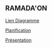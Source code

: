 ## RAMADA'ON

<a href="https://lucid.app/lucidchart/b55ad967-0eb4-45b4-92d5-48302c5ccdcc/edit?invitationId=inv_d27cd0bb-d368-4a77-b1c6-a12091085e71&page=0_0#">Lien Diagramme</a>


<a href="https://raaaa.atlassian.net/jira/software/projects/KAN/boards/1">Planification</a>

<a href='https://www.canva.com/design/DAGfwGVgNlI/iQe2nv6uoUMruHMAy7dSCg/edit?utm_content=DAGfwGVgNlI&utm_campaign=designshare&utm_medium=link2&utm_source=sharebutton'>Présentation</a>

